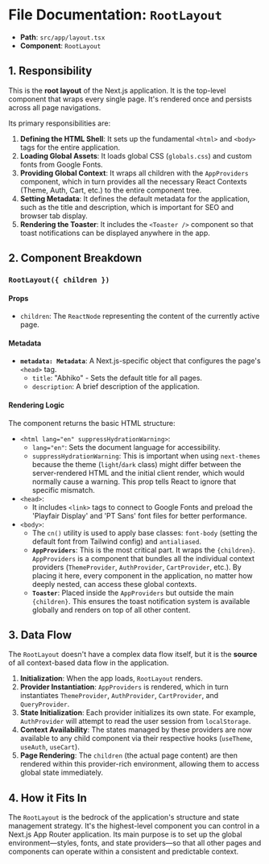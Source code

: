 
# File Documentation: `RootLayout`

-   **Path**: `src/app/layout.tsx`
-   **Component**: `RootLayout`

## 1. Responsibility

This is the **root layout** of the Next.js application. It is the top-level component that wraps every single page. It's rendered once and persists across all page navigations.

Its primary responsibilities are:
1.  **Defining the HTML Shell**: It sets up the fundamental `<html>` and `<body>` tags for the entire application.
2.  **Loading Global Assets**: It loads global CSS (`globals.css`) and custom fonts from Google Fonts.
3.  **Providing Global Context**: It wraps all children with the `AppProviders` component, which in turn provides all the necessary React Contexts (Theme, Auth, Cart, etc.) to the entire component tree.
4.  **Setting Metadata**: It defines the default metadata for the application, such as the title and description, which is important for SEO and browser tab display.
5.  **Rendering the Toaster**: It includes the `<Toaster />` component so that toast notifications can be displayed anywhere in the app.

## 2. Component Breakdown

### `RootLayout({ children })`

#### Props
-   `children`: The `ReactNode` representing the content of the currently active page.

#### Metadata
-   **`metadata: Metadata`**: A Next.js-specific object that configures the page's `<head>` tag.
    -   `title`: "Abhiko" - Sets the default title for all pages.
    -   `description`: A brief description of the application.

#### Rendering Logic

The component returns the basic HTML structure:
-   `<html lang="en" suppressHydrationWarning>`:
    -   `lang="en"`: Sets the document language for accessibility.
    -   `suppressHydrationWarning`: This is important when using `next-themes` because the theme (`light`/`dark` class) might differ between the server-rendered HTML and the initial client render, which would normally cause a warning. This prop tells React to ignore that specific mismatch.
-   `<head>`:
    -   It includes `<link>` tags to connect to Google Fonts and preload the 'Playfair Display' and 'PT Sans' font files for better performance.
-   `<body>`:
    -   The `cn()` utility is used to apply base classes: `font-body` (setting the default font from Tailwind config) and `antialiased`.
    -   **`AppProviders`**: This is the most critical part. It wraps the `{children}`. `AppProviders` is a component that bundles all the individual context providers (`ThemeProvider`, `AuthProvider`, `CartProvider`, etc.). By placing it here, every component in the application, no matter how deeply nested, can access these global contexts.
    -   **`Toaster`**: Placed inside the `AppProviders` but outside the main `{children}`. This ensures the toast notification system is available globally and renders on top of all other content.

## 3. Data Flow

The `RootLayout` doesn't have a complex data flow itself, but it is the **source** of all context-based data flow in the application.

1.  **Initialization**: When the app loads, `RootLayout` renders.
2.  **Provider Instantiation**: `AppProviders` is rendered, which in turn instantiates `ThemeProvider`, `AuthProvider`, `CartProvider`, and `QueryProvider`.
3.  **State Initialization**: Each provider initializes its own state. For example, `AuthProvider` will attempt to read the user session from `localStorage`.
4.  **Context Availability**: The states managed by these providers are now available to any child component via their respective hooks (`useTheme`, `useAuth`, `useCart`).
5.  **Page Rendering**: The `children` (the actual page content) are then rendered within this provider-rich environment, allowing them to access global state immediately.

## 4. How it Fits In

The `RootLayout` is the bedrock of the application's structure and state management strategy. It's the highest-level component you can control in a Next.js App Router application. Its main purpose is to set up the global environment—styles, fonts, and state providers—so that all other pages and components can operate within a consistent and predictable context.
